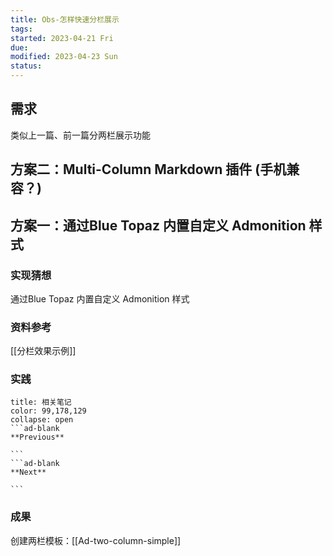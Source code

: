 ```yaml
---
title: Obs-怎样快速分栏展示
tags:   
started: 2023-04-21 Fri
due: 
modified: 2023-04-23 Sun
status: 
---
```

## 需求
类似上一篇、前一篇分两栏展示功能
## 方案二：Multi-Column Markdown 插件 (手机兼容？)

## 方案一：通过Blue Topaz 内置自定义 Admonition 样式
### 实现猜想
通过Blue Topaz 内置自定义 Admonition 样式
### 资料参考
[[分栏效果示例]]
### 实践

````ad-col2
title: 相关笔记
color: 99,178,129
collapse: open
```ad-blank
**Previous**

```
```ad-blank
**Next**

```
````

### 成果
创建两栏模板：[[Ad-two-column-simple]]